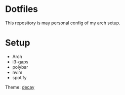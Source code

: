 # Dotfiles
This repository is may personal config of my arch setup.

# Setup
+ Arch
+ i3-gaps
+ polybar
+ nvim
+ spotify

Theme: [decay](https://github.com/decaycs)
